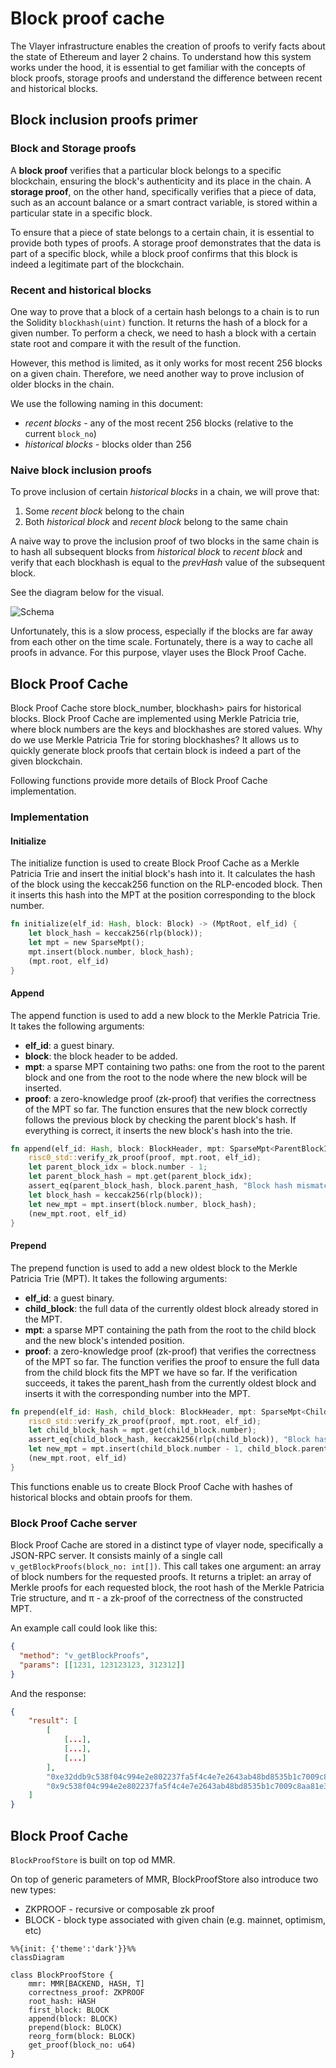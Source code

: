 # Block proof cache

The Vlayer infrastructure enables the creation of proofs to verify facts about the state of Ethereum and layer 2 chains. To understand how this system works under the hood, it is essential to get familiar with the concepts of block proofs, storage proofs and understand the difference between recent and historical blocks.

## Block inclusion proofs primer

### Block and Storage proofs

A <b>block proof</b> verifies that a particular block belongs to a specific blockchain, ensuring the block's authenticity and its place in the chain. A <b>storage proof</b>, on the other hand, specifically verifies that a piece of data, such as an account balance or a smart contract variable, is stored within a particular state in a specific block.

To ensure that a piece of state belongs to a certain chain, it is essential to provide both types of proofs. A storage proof demonstrates that the data is part of a specific block, while a block proof confirms that this block is indeed a legitimate part of the blockchain.

### Recent and historical blocks

One way to prove that a block of a certain hash belongs to a chain is to run the Solidity `blockhash(uint)` function. It returns the hash of a block for a given number.
To perform a check, we need to hash a block with a certain state root and compare it with the result of the function.

However, this method is limited, as it only works for most recent 256 blocks on a given chain.
Therefore, we need another way to prove inclusion of older blocks in the chain.

We use the following naming in this document:

- _recent blocks_ - any of the most recent 256 blocks (relative to the current `block_no`)
- _historical blocks_ - blocks older than 256

### Naive block inclusion proofs

To prove inclusion of certain _historical blocks_ in a chain, we will prove that:

1. Some _recent block_ belong to the chain
2. Both _historical block_ and _recent block_ belong to the same chain

A naive way to prove the inclusion proof of two blocks in the same chain is to hash all subsequent blocks from _historical block_ to _recent block_ and verify that each blockhash is equal to the _prevHash_ value of the subsequent block.

See the diagram below for the visual.

![Schema](/images/architecture/block-proof.png)

Unfortunately, this is a slow process, especially if the blocks are far away from each other on the time scale. Fortunately, there is a way to cache all proofs in advance. For this purpose, vlayer uses the Block Proof Cache.

## Block Proof Cache

Block Proof Cache store block_number, blockhash> pairs for historical blocks. Block Proof Cache are implemented using Merkle Patricia trie, where block numbers are the keys and blockhashes are stored values. Why do we use Merkle Patricia Trie for storing blockhashes? It allows us to quickly generate block proofs that certain block is indeed a part of the given blockchain.

Following functions provide more details of Block Proof Cache implementation.

### Implementation

#### Initialize

The initialize function is used to create Block Proof Cache as a Merkle Patricia Trie and insert the initial block's hash into it. It calculates the hash of the block using the keccak256 function on the RLP-encoded block. Then it inserts this hash into the MPT at the position corresponding to the block number.

```rs
fn initialize(elf_id: Hash, block: Block) -> (MptRoot, elf_id) {
    let block_hash = keccak256(rlp(block));
    let mpt = new SparseMpt();
    mpt.insert(block.number, block_hash);
    (mpt.root, elf_id)
}
```

#### Append

The append function is used to add a new block to the Merkle Patricia Trie. It takes the following arguments:
- <b>elf_id</b>: a guest binary.
- <b>block</b>: the block header to be added.
- <b>mpt</b>: a sparse MPT containing two paths: one from the root to the parent block and one from the root to the node where the new block will be inserted.
- <b>proof</b>: a zero-knowledge proof (zk-proof) that verifies the correctness of the MPT so far.
  The function ensures that the new block correctly follows the previous block by checking the parent block's hash. If everything is correct, it inserts the new block's hash into the trie.

```rs
fn append(elf_id: Hash, block: BlockHeader, mpt: SparseMpt<ParentBlockIdx, NewBlockIdx?>, proof: ZkProof) -> (MptRoot, elf_id) {
    risc0_std::verify_zk_proof(proof, mpt.root, elf_id);
    let parent_block_idx = block.number - 1;
    let parent_block_hash = mpt.get(parent_block_idx);
    assert_eq(parent_block_hash, block.parent_hash, "Block hash mismatch");
    let block_hash = keccak256(rlp(block));
    let new_mpt = mpt.insert(block.number, block_hash);
    (new_mpt.root, elf_id)
}
```

#### Prepend

The prepend function is used to add a new oldest block to the Merkle Patricia Trie (MPT). It takes the following arguments:
* <b>elf_id</b>: a guest binary.
* <b>child_block</b>: the full data of the currently oldest block already stored in the MPT.
* <b>mpt</b>: a sparse MPT containing the path from the root to the child block and the new block's intended position.
* <b>proof</b>: a zero-knowledge proof (zk-proof) that verifies the correctness of the MPT so far.
The function verifies the proof to ensure the full data from the child block fits the MPT we have so far. If the verification succeeds, it takes the parent_hash from the currently oldest block and inserts it with the corresponding number into the MPT.
```rs
fn prepend(elf_id: Hash, child_block: BlockHeader, mpt: SparseMpt<ChildBlockIdx, NewBlockIdx>, proof: ZkProof) -> (MptRoot, elf_id) {
    risc0_std::verify_zk_proof(proof, mpt.root, elf_id);
    let child_block_hash = mpt.get(child_block.number);
    assert_eq(child_block_hash, keccak256(rlp(child_block)), "Block hash mismatch");
    let new_mpt = mpt.insert(child_block.number - 1, child_block.parent_hash);
    (new_mpt.root, elf_id)
}
```

This functions enable us to create Block Proof Cache with hashes of historical blocks and obtain proofs for them.

### Block Proof Cache server

Block Proof Cache are stored in a distinct type of vlayer node, specifically a JSON-RPC server. It consists mainly of a single call `v_getBlockProofs(block_no: int[])`. This call takes one argument: an array of block numbers for the requested proofs. It returns a triplet: an array of Merkle proofs for each requested block, the root hash of the Merkle Patricia Trie structure, and π - a zk-proof of the correctness of the constructed MPT.

An example call could look like this:

```json
{
  "method": "v_getBlockProofs",
  "params": [[1231, 123123123, 312312]]
}
```

And the response:

```json
{
    "result": [
        [
            [...],
            [...],
            [...]
        ],
        "0xe32ddb9c538f04c994e2e802237fa5f4c4e7e2643ab48bd8535b1c7009c8aa81",
        "0x9c538f04c994e2e802237fa5f4c4e7e2643ab48bd8535b1c7009c8aa81e32ddb"
    ]
}
```

<!--
### Merkle Mountain Range (MMR)

Block Proof Cache uses Merkle Patricia Trie to store the data.



This structure is similar to Merkle Trees, with additional properties that make it very suitable for caching block proofs.

See en example Merkle Mountain Range below:

![Schema](/images/architecture/mmr.png)

The MMR above has 19 nodes, 11 leaves and 3 peaks. The height is 4.

See the interface of an example MMR:

```mermaid
%%{init: {'theme':'dark'}}%%
classDiagram

MMR *-- StorageBackend


class StorageBackend {
    get(u64)
    set(u64, T)
    size() u64
    new_with_capacity(size)
}

class MMR {
    backend: BACKEND
    new_with_capacity(size)
    height() u64
    leaf_count(): u64
    node_count(): u64
    peak_count(): u64
    get_leaf(u64) T
    get_hash(u64) HASH
    get_peaks() HASH[]
    append(item: T)
    get_proof(u64): HASH[]
}
```

MMR has following generic parameters:

- T - type of data stored in the leaf
- HASH - type of data stored in non-leaf nodes
- BACKEND - used for storing MMR nodes. It has array like linear structure. Various implementations can store values on different mediums (e.g. memory for tests, hard drive for production).

Additionally, we extend classical MMR with `update` method:

```mermaid
%%{init: {'theme':'dark'}}%%
classDiagram

class MMR {
    ...
    update_leaf(u64, T)
}
``` -->

## Block Proof Cache

`BlockProofStore` is built on top od MMR.

On top of generic parameters of MMR, BlockProofStore also introduce two new types:

- ZKPROOF - recursive or composable zk proof
- BLOCK - block type associated with given chain (e.g. mainnet, optimism, etc)

```mermaid
%%{init: {'theme':'dark'}}%%
classDiagram

class BlockProofStore {
    mmr: MMR[BACKEND, HASH, T]
    correctness_proof: ZKPROOF
    root_hash: HASH
    first_block: BLOCK
    append(block: BLOCK)
    prepend(block: BLOCK)
    reorg_form(block: BLOCK)
    get_proof(block_no: u64)
}
```
